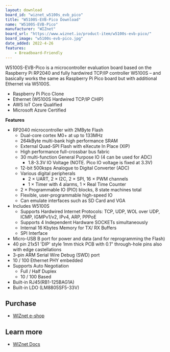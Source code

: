 ```yaml
---
layout: download
board_id: "wiznet_w5100s_evb_pico"
title: "W5100S-EVB-Pico Download"
name: "W5100S-EVB-Pico"
manufacturer: "WIZnet"
board_url: "https://www.wiznet.io/product-item/w5100s-evb-pico/"
board_image: "w5100s-evb-pico.jpg"
date_added: 2022-4-26
features:
    - Breadboard-Friendly
---
```


W5100S-EVB-Pico is a microcontroller evaluation board based on the Raspberry Pi RP2040 and fully hardwired TCP/IP controller W5100S – and basically works the same as Raspberry Pi Pico board but with additional Ethernet via W5100S.

* Raspberry Pi Pico Clone
* Ethernet (W5100S Hardwired TCP/IP CHIP)
* AWS IoT Core Qualified
* Microsoft Azure Certified

**Features​**
* RP2040 microcontroller with 2MByte Flash
    * Dual-core cortex M0+ at up to 133MHz
    * 264kByte multi-bank high performance SRAM
    * External Quad-SPI Flash with eXecute In Place (XIP)
    * High performance full-crossbar bus fabric
    * 30 multi-function General Purpose IO (4 can be used for ADC)
        * 1.8-3.3V IO Voltage (NOTE. Pico IO voltage is fixed at 3.3V)
    * 12-bit 500ksps Analogue to Digital Converter (ADC)
    * Various digital peripherals
        * 2 × UART, 2 × I2C, 2 × SPI, 16 × PWM channels
        * 1 × Timer with 4 alarms, 1 × Real Time Counter
    * 2 × Programmable IO (PIO) blocks, 8 state machines total
    * Flexible, user-programmable high-speed IO
    * Can emulate interfaces such as SD Card and VGA
* Includes W5100S
    * Supports Hardwired Internet Protocols: TCP, UDP, WOL over UDP, ICMP, IGMPv1/v2, IPv4, ARP,    PPPoE
    * Supports 4 Independent Hardware SOCKETs simultaneously
    * Internal 16 Kbytes Memory for TX/ RX Buffers
    * SPI Interface
* Micro-USB B port for power and data (and for reprogramming the Flash)
* 40 pin 21x51 'DIP' style 1mm thick PCB with 0.1" through-hole pins also with edge castellations
* 3-pin ARM Serial Wire Debug (SWD) port
* 10 / 100 Ethernet PHY embedded
* Supports Auto Negotiation
    * Full / Half Duplex
    * 10 / 100 Based
* Built-in RJ45(RB1-125BAG1A)
* Built-in LDO (LM8805SF5-33V)

## Purchase

* [WIZnet e-shop](https://eshop.wiznet.io/shop/module/w5100s-evb-pico/)

## Learn more

* [WIZnet Docs](https://docs.wiznet.io/Product/iEthernet/W5100S/w5100s-evb-pico)
